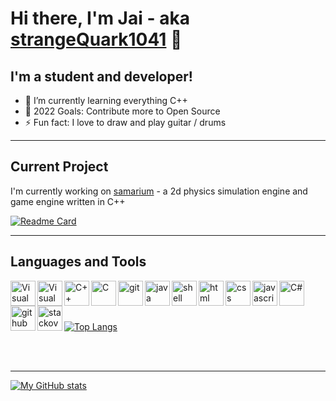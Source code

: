 # Hi there, I'm Jai - aka [strangeQuark1041][github] 👋 

## I'm a student and developer!

- 🌱 I’m currently learning everything C++
- 🥅 2022 Goals: Contribute more to Open Source
- ⚡ Fun fact: I love to draw and play guitar / drums

 ---

## Current Project

I'm currently working on [samarium](https://github.com/strangeQuark1041/samarium) - a 2d physics simulation engine and game engine written in C++

[![Readme Card](https://github-readme-stats.vercel.app/api/pin/?username=strangeQuark1041&repo=samarium&theme=radical)](https://github.com/anuraghazra/github-readme-stats)

 ---

## Languages and Tools
<img align="left" width="40px" alt="Visual Studio" src="https://img.icons8.com/color/48/000000/visual-studio-2019.png"/>
<img align="left" width="40px" alt="Visual Studio Code" src="https://img.icons8.com/fluency/48/000000/visual-studio-code-2019.png"/>
<img align="left" width="40px" alt="C++" src="https://img.icons8.com/color/48/000000/c-plus-plus-logo.png"/>
<img align="left" width="40px" alt="C" src="https://img.icons8.com/color/48/000000/c-programming.png"/>
<img align="left" width="40px" alt="git" src="https://img.icons8.com/color/48/000000/git.png"/>
<img align="left" width="40px" alt="java" src="https://img.icons8.com/color/48/000000/java-coffee-cup-logo--v1.png"/>
<img align="left" width="40px" alt="shell" src="https://img.icons8.com/doodle/48/000000/console--v2.png"/>
<img align="left" width="40px" alt="html" src="https://img.icons8.com/color/48/000000/html-5--v1.png"/>
<img align="left" width="40px" alt="css" src="https://img.icons8.com/color/50/000000/css3.png"/>
<img align="left" width="40px" alt="javascript" src="https://img.icons8.com/color/48/000000/javascript--v1.png"/>
<img align="left" width="40px" alt="C#" src="https://img.icons8.com/color/48/000000/c-sharp-logo.png"/>
<img align="left" width="40px" alt="github" src="https://img.icons8.com/material-sharp/48/000000/github.png"/>
<img align="left" width="40px" alt="stackoverflow" src="https://img.icons8.com/color/48/000000/stackoverflow.png"/>

<br/>
<br/>
<br/>

[![Top Langs](https://github-readme-stats.vercel.app/api/top-langs/?username=strangeQuark1041&theme=radical)](https://github.com/anuraghazra/github-readme-stats)

<br/>
<br/>

---

[![My GitHub stats](https://github-readme-stats.vercel.app/api?username=strangeQuark1041&hide=contribs,issues&count_private=true&theme=radical&border_radius=10&bg_color=0,120a2b,2F0743)](https://github.com/anuraghazra/github-readme-stats)

[github]: https://github.com/strangeQuark1041
